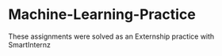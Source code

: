 # Machine-Learning-Practice
These assignments were solved as an Externship practice with SmartInternz
